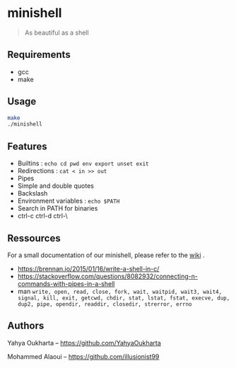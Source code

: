 # minishell
> As beautiful as a shell

## Requirements

* gcc 
* make

## Usage

```sh
make
./minishell
```

## Features

* Builtins : ``` echo cd pwd env export unset exit ```
* Redirections : ``` cat < in >> out ```
* Pipes
* Simple and double quotes
* Backslash
* Environment variables : ``` echo $PATH ```
* Search in PATH for binaries
* ctrl-c ctrl-d ctrl-\

## Ressources

For a small documentation of our minishell, please refer to the [wiki](https://github.com/YahyaOukharta/The-minishell/wiki) .

* https://brennan.io/2015/01/16/write-a-shell-in-c/
* https://stackoverflow.com/questions/8082932/connecting-n-commands-with-pipes-in-a-shell
* man ``` write, open, read, close, fork, wait, waitpid, wait3, wait4, signal, kill, exit, getcwd, chdir, stat, lstat, fstat, execve, dup, dup2, pipe, opendir, readdir, closedir, strerror, errno ```

## Authors

Yahya Oukharta – https://github.com/YahyaOukharta

Mohammed Alaoui – https://github.com/illusionist99
